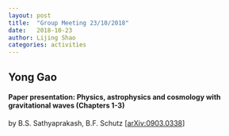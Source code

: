 ```yaml
---
layout: post
title:  "Group Meeting 23/10/2018"
date:   2018-10-23
author: Lijing Shao
categories: activities
---
```


## Yong Gao

#### Paper presentation: Physics, astrophysics and cosmology with gravitational waves (Chapters 1-3)

by B.S. Sathyaprakash, B.F. Schutz [[arXiv:0903.0338](https://arxiv.org/abs/0903.0338)]

